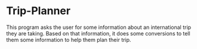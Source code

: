 # Trip-Planner
This program asks the user for some information about an international trip they are taking. Based on that information, it does some conversions to tell them some information to help them plan their trip.
